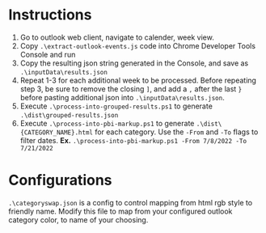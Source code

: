 # Instructions
1. Go to outlook web client, navigate to calender, week view. 
2. Copy `.\extract-outlook-events.js` code into Chrome Developer Tools Console and run
3. Copy the resulting json string generated in the Console, and save as `.\inputData\results.json`
4. Repeat 1-3 for each additional week to be processed. Before repeating step 3, be sure to remove the closing `]`, and add a `,` after the last `}` before pasting additional json into `.\inputData\results.json`.  
4. Execute `.\process-into-grouped-results.ps1` to generate `.\dist\grouped-results.json`
5. Execute `.\process-into-pbi-markup.ps1` to generate `.\dist\{CATEGORY_NAME}.html` for each category. Use the `-From` and `-To` flags to filter dates. **Ex.** `.\process-into-pbi-markup.ps1 -From 7/8/2022 -To 7/21/2022` 

# Configurations
`.\categoryswap.json` is a config to control mapping from html rgb style to friendly name. Modify this file to map from your configured outlook category color, to name of your choosing.  
